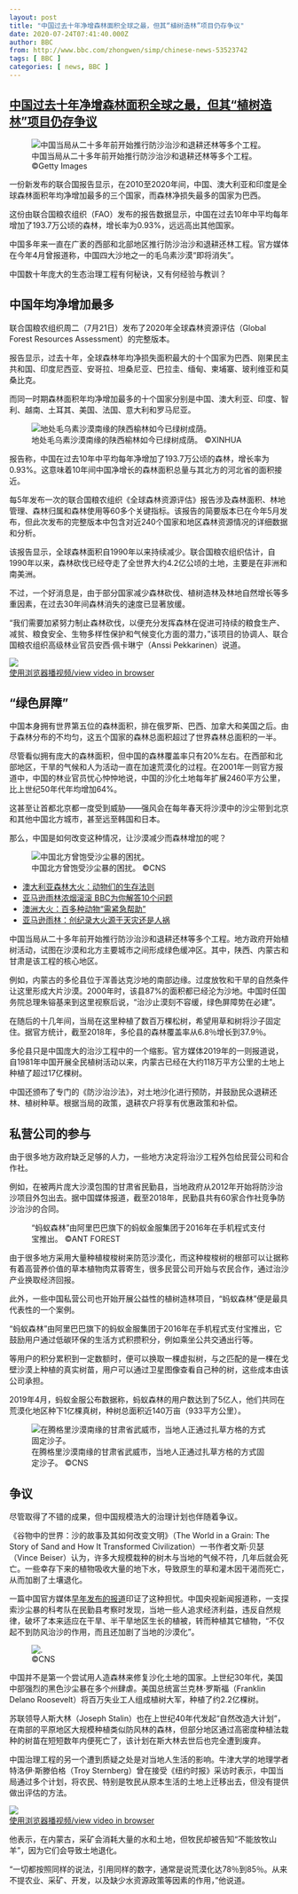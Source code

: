 ```yaml
---
layout: post
title: "中国过去十年净增森林面积全球之最，但其“植树造林”项目仍存争议"
date: 2020-07-24T07:41:40.000Z
author: BBC
from: http://www.bbc.com/zhongwen/simp/chinese-news-53523742
tags: [ BBC ]
categories: [ news, BBC ]
---
```

<!--1595576500000-->
[中国过去十年净增森林面积全球之最，但其“植树造林”项目仍存争议](http://www.bbc.com/zhongwen/simp/chinese-news-53523742)
------

<div>
<figure><img alt="中国当局从二十多年前开始推行防沙治沙和退耕还林等多个工程。" src="https://ichef.bbci.co.uk/news/600/cpsprodpb/36EC/production/_113606041_gettyimages-1138932688.jpg" referrerpolicy="no-referrer"><br><figcaption>中国当局从二十多年前开始推行防沙治沙和退耕还林等多个工程。 ©Getty Images</figcaption></figure><p class="story-body__introduction">一份新发布的联合国报告显示，在2010至2020年间，中国、澳大利亚和印度是全球森林面积年均净增加最多的三个国家，而森林净损失最多的国家为巴西。</p><p>这份由联合国粮农组织（FAO）发布的报告数据显示，中国在过去10年中平均每年增加了193.7万公顷的森林，增长率为0.93%，远远高出其他国家。</p><p>中国多年来一直在广袤的西部和北部地区推行防沙治沙和退耕还林工程。官方媒体在今年4月曾报道称，中国四大沙地之一的毛乌素沙漠“即将消失”。</p><p>中国数十年庞大的生态治理工程有何秘诀，又有何经验与教训？</p><h2 class="story-body__crosshead">中国年均净增加最多</h2><p>联合国粮农组织周二（7月21日）发布了2020年全球森林资源评估（Global Forest Resources Assessment）的完整版本。</p><p>报告显示，过去十年，全球森林年均净损失面积最大的十个国家为巴西、刚果民主共和国、印度尼西亚、安哥拉、坦桑尼亚、巴拉圭、缅甸、柬埔寨、玻利维亚和莫桑比克。</p><p>而同一时期森林面积年均净增加最多的十个国家分别是中国、澳大利亚、印度、智利、越南、土耳其、美国、法国、意大利和罗马尼亚。</p><figure><img alt="地处毛乌素沙漠南缘的陕西榆林如今已绿树成荫。" src="https://ichef.bbci.co.uk/news/600/cpsprodpb/16F6C/production/_113606049_2.jpg.jpg" referrerpolicy="no-referrer"><br><figcaption>地处毛乌素沙漠南缘的陕西榆林如今已绿树成荫。 ©XINHUA</figcaption></figure><p>报告称，中国在过去10年中平均每年净增加了193.7万公顷的森林，增长率为0.93%。这意味着10年间中国净增长的森林面积总量与其北方的河北省的面积接近。</p><p>每5年发布一次的联合国粮农组织《全球森林资源评估》报告涉及森林面积、林地管理、森林归属和森林使用等60多个关键指标。该报告的简要版本已在今年5月发布，但此次发布的完整版本中包含对近240个国家和地区森林资源情况的详细数据和分析。</p><p>该报告显示，全球森林面积自1990年以来持续减少。联合国粮农组织估计，自1990年以来，森林砍伐已经夺走了全世界大约4.2亿公顷的土地，主要是在非洲和南美洲。</p><p>不过，一个好消息是，由于部分国家减少森林砍伐、植树造林及林地自然增长等多重因素，在过去30年间森林消失的速度已显著放缓。</p><p>“我们需要加紧努力制止森林砍伐，以便充分发挥森林在促进可持续的粮食生产、减贫、粮食安全、生物多样性保护和气候变化方面的潜力，”该项目的协调人、联合国粮农组织高级林业官员安西·佩卡琳宁（Anssi Pekkarinen）说道。</p><img class="media-placeholder player-with-placeholder__image narrative-video-placeholder" src="https://ichef.bbci.co.uk/images/ic/720x405/p07fdzsj.jpg" referrerpolicy="no-referrer"><br><a href="https://www.bbc.com/zhongwen/simp/chinese-news-53523742/embed">使用浏览器播视频/view video in browser</a><h2 class="story-body__crosshead">“绿色屏障”</h2><p>中国本身拥有世界第五位的森林面积，排在俄罗斯、巴西、加拿大和美国之后。由于森林分布的不均匀，这五个国家的森林总面积超过了世界森林总面积的一半。</p><p>尽管看似拥有庞大的森林面积，但中国的森林覆盖率只有20%左右。在西部和北部地区，干旱的气候和人为活动一直在加速荒漠化的过程。在2001年一则官方报道中，中国的林业官员忧心忡忡地说，中国的沙化土地每年扩展2460平方公里，比上世纪50年代年均增加64%。</p><p>这甚至让首都北京都一度受到威胁——强风会在每年春天将沙漠中的沙尘带到北京和其他中国北方城市，甚至远至韩国和日本。</p><p>那么，中国是如何改变这种情况，让沙漠减少而森林增加的呢？</p><figure><img alt="中国北方曾饱受沙尘暴的困扰。" src="https://ichef.bbci.co.uk/news/600/cpsprodpb/BFA4/production/_113606094_149446.jpg" referrerpolicy="no-referrer"><br><figcaption>中国北方曾饱受沙尘暴的困扰。 ©CNS</figcaption></figure><ul class="story-body__unordered-list"><li class="story-body__list-item"><a href="http://www.bbc.com/zhongwen/simp/world-50584408" class="story-body__link">澳大利亚森林大火：动物们的生存法则</a></li><li class="story-body__list-item"><a href="http://www.bbc.com/zhongwen/simp/science-49466456" class="story-body__link">亚马逊雨林浓烟滚滚 BBC为你解答10个问题 </a></li><li class="story-body__list-item"><a href="http://www.bbc.com/zhongwen/simp/world-51471930" class="story-body__link">澳洲大火：百多种动物“需紧急帮助”</a></li><li class="story-body__list-item"><a href="http://www.bbc.com/zhongwen/simp/world-49444685" class="story-body__link">亚马逊雨林：创纪录大火源于天灾还是人祸</a></li></ul><p>中国当局从二十多年前开始推行防沙治沙和退耕还林等多个工程。地方政府开始植树活动，试图在沙漠和北方主要城市之间形成绿色缓冲区。其中，陕西、内蒙古和甘肃是该工程的核心地区。</p><p>例如，内蒙古的多伦县位于浑善达克沙地的南部边缘。过度放牧和干旱的自然条件让这里形成大片沙漠。2000年时，该县87%的面积都已经沦为沙地。中国时任国务院总理朱镕基来到这里视察后说，“治沙止漠刻不容缓，绿色屏障势在必建”。</p><p>在随后的十几年间，当局在这里种植了数百万棵松树，希望用草和树将沙子固定住。据官方统计，截至2018年，多伦县的森林覆盖率从6.8％增长到37.9％。</p><p>多伦县只是中国庞大的治沙工程中的一个缩影。官方媒体2019年的一则报道说，自1981年中国开展全民植树活动以来，内蒙古已经在大约118万平方公里的土地上种植了超过17亿棵树。</p><p>中国还颁布了专门的《防沙治沙法》，对土地沙化进行预防，并鼓励民众退耕还林、植树种草。根据当局的政策，退耕农户将享有优惠政策和补偿。</p><h2 class="story-body__crosshead">私营公司的参与</h2><p>由于很多地方政府缺乏足够的人力，一些地方决定将治沙工程外包给民营公司和合作社。</p><p>例如，在被两片庞大沙漠包围的甘肃省民勤县，当地政府从2012年开始将防沙治沙项目外包出去。据中国媒体报道，截至2018年，民勤县共有60家合作社竞争防沙治沙的合同。</p><figure><img alt=""蚂蚁森林"由阿里巴巴旗下的蚂蚁金服集团于2016年在手机程式支付宝推出" src="https://ichef.bbci.co.uk/news/600/cpsprodpb/94AC/production/_113606083_untitled-2.jpg" referrerpolicy="no-referrer"><br><figcaption>“蚂蚁森林”由阿里巴巴旗下的蚂蚁金服集团于2016年在手机程式支付宝推出。 ©ANT FOREST</figcaption></figure><p>由于很多地方采用大量种植梭梭树来防范沙漠化，而这种梭梭树的根部可以让据称有着高营养价值的草本植物肉苁蓉寄生，很多民营公司开始与农民合作，通过治沙产业换取经济回报。</p><p>此外，一些中国私营公司也开始开展公益性的植树造林项目，“蚂蚁森林”便是最具代表性的一个案例。</p><p>“蚂蚁森林”由阿里巴巴旗下的蚂蚁金服集团于2016年在手机程式支付宝推出，它鼓励用户通过低碳环保的生活方式积攒积分，例如乘坐公共交通出行等。</p><p>等用户的积分累积到一定数额时，便可以换取一棵虚拟树，与之匹配的是一棵在戈壁沙漠上种植的真实树苗，用户可以通过卫星图像查看自己种的树，这些成本由该公司承担。</p><p>2019年4月，蚂蚁金服公布数据称，蚂蚁森林的用户数达到了5亿人，他们共同在荒漠化地区种下1亿棵真树，种树总面积近140万亩（933平方公里）。</p><figure><img alt="在腾格里沙漠南缘的甘肃省武威市，当地人正通过扎草方格的方式固定沙子。" src="https://ichef.bbci.co.uk/news/600/cpsprodpb/182F4/production/_113606099_1.jpg.jpg" referrerpolicy="no-referrer"><br><figcaption>在腾格里沙漠南缘的甘肃省武威市，当地人正通过扎草方格的方式固定沙子。 ©CNS</figcaption></figure><h2 class="story-body__crosshead">争议</h2><p>尽管取得了不错的成果，但中国规模浩大的治理计划也伴随着争议。</p><p>《谷物中的世界：沙的故事及其如何改变文明》（The World in a Grain: The Story of Sand and How It Transformed Civilization）一书作者文斯·贝瑟（Vince Beiser）认为，许多大规模栽种的树木与当地的气候不符，几年后就会死亡。一些幸存下来的植物吸收大量的地下水，导致原生的草和灌木因干渴而死亡，从而加剧了土壤退化。</p><p>一篇中国官方媒体<a href="http://www.cctv.com/news/china/20010326/381.html" class="story-body__link-external">早年发布的报道</a>印证了这种担忧。中国央视新闻报道称，一支探索沙尘暴的科考队在民勤县考察时发现，当地一些人追求经济利益，违反自然规律，破坏了本来适应在干旱、半干旱地区生长的植被，转而种植其它植物，“不仅起不到防风治沙的作用，而且还加剧了当地的沙漠化”。</p><figure><img alt="." src="https://ichef.bbci.co.uk/news/600/cpsprodpb/130EC/production/_113606087_1368015.jpg" referrerpolicy="no-referrer"><br><figcaption> ©CNS</figcaption></figure><p>中国并不是第一个尝试用人造森林来修复沙化土地的国家。上世纪30年代，美国中部强烈的黑色沙尘暴在多个州肆虐。美国总统富兰克林·罗斯福（Franklin Delano Roosevelt）将百万失业工人组成植树大军，种植了约2.2亿棵树。</p><p>苏联领导人斯大林（Joseph Stalin）也在上世纪40年代发起“自然改造大计划”，在南部的平原地区大规模种植类似防风林的森林，但部分地区通过高密度种植法栽种的树苗在短短数年内便死亡了，该计划在斯大林去世后也完全遭到废弃。</p><p>中国治理工程的另一个遭到质疑之处是对当地人生活的影响。牛津大学的地理学者特洛伊·斯滕伯格（Troy Sternberg）曾在接受《纽约时报》采访时表示，中国当局通过多个计划，将农民、特别是牧民从原本生活的土地上迁移出去，但没有提供做出评估的方法。</p><img class="media-placeholder player-with-placeholder__image narrative-video-placeholder" src="https://ichef.bbci.co.uk/images/ic/720x405/p06dqj5m.jpg" referrerpolicy="no-referrer"><br><a href="https://www.bbc.com/zhongwen/simp/chinese-news-53523742/embed">使用浏览器播视频/view video in browser</a><p>他表示，在内蒙古，采矿会消耗大量的水和土地，但牧民却被告知“不能放牧山羊”，因为它们会导致土地退化。</p><p>“一切都按照同样的说法，引用同样的数字，通常是说荒漠化达78％到85％。从来不提农业、采矿、开发，以及缺少水资源政策等因素的作用，”他说道。</p>
</div>

